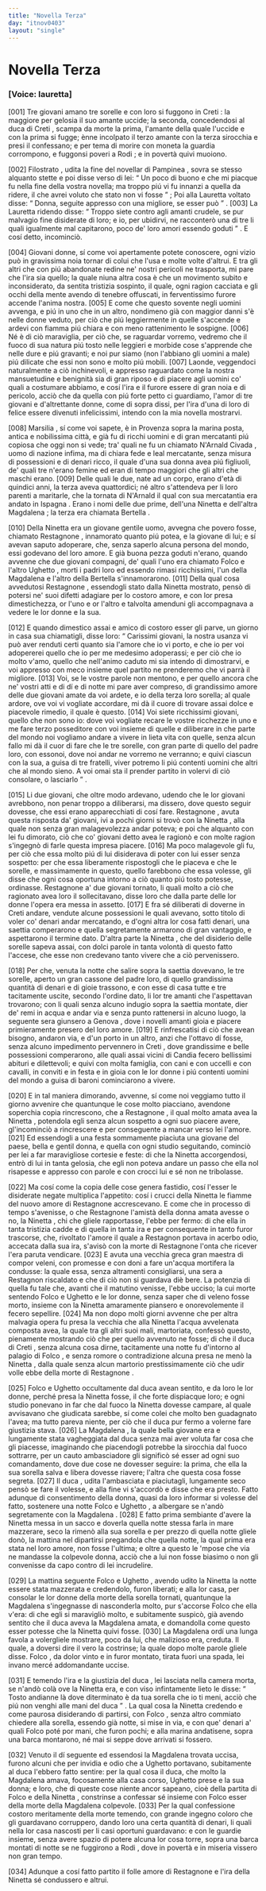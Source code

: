 ```yaml
---
title: "Novella Terza"
day: "itnov0403"
layout: "single"
---
```

<div id="nov0403" type="novella" who="lauretta">
 <h1>
  Novella Terza
 </h1>
 <argument>
  <p>
   <h3>
    [Voice: lauretta]
   </h3>
  </p>
  <p>
   <a name="p04030001">
    [001]
   </a>
   Tre giovani amano tre sorelle e con loro si fuggono in
   <name placeref="creta" type="place">
    Creti
   </name>
   : la maggiore per gelosia il suo amante uccide; la seconda, concedendosi al
   <name persref="ducacreti" type="person">
    duca di Creti
   </name>
   , scampa da morte la prima, l'amante della quale l'uccide e con la prima si fugge; &egrave;nne incolpato il terzo amante con la terza sirocchia e presi il confessano; e per tema di morire con moneta la guardia corrompono, e fuggonsi poveri a
   <name placeref="rodi" type="place">
    Rodi
   </name>
   ; e in povert&agrave; quivi muoiono.
  </p>
 </argument>
 <div3 type="commentary" who="author">
  <p>
   <a name="p04030002">
    [002]
   </a>
   <name persref="filostrato" type="person">
    Filostrato
   </name>
   , udita la fine del novellar di
   <name persref="pampinea" type="person">
    Pampinea
   </name>
   , sovra se stesso alquanto stette e poi disse verso di lei:
   <q direct="unspecified" who="filostrato">
    Un poco di buono e che mi piacque fu nella fine della vostra novella; ma troppo pi&uacute; vi fu innanzi a quella da ridere, il che avrei voluto che stato non vi fosse
   </q>
   ; Poi alla
   <name persref="lauretta" type="person">
    Lauretta
   </name>
   voltato disse:
   <q direct="unspecified" who="filostrato">
    Donna, seguite appresso con una migliore, se esser pu&ograve;
   </q>
   .
   <a name="p04030003">
    [003]
   </a>
   La
   <name persref="lauretta" type="person">
    Lauretta
   </name>
   ridendo disse:
   <q direct="unspecified" who="lauretta">
    Troppo siete contro agli amanti crudele, se pur malvagio fine disiderate di loro; e io, per ubidirvi, ne racconter&ograve; una di tre li quali igualmente mal capitarono, poco de' loro amori essendo goduti
   </q>
   . E cos&iacute; detto, incominci&ograve;.
  </p>
 </div3>
 <div3 type="commentary" who="lauretta">
  <p>
   <a name="p04030004">
    [004]
   </a>
   Giovani donne, s&iacute; come voi apertamente potete conoscere, ogni vizio pu&ograve; in gravissima noia tornar di colui che l'usa e molte volte d'altrui. E tra gli altri che con pi&uacute; abandonate redine ne' nostri pericoli ne trasporta, mi pare che l'ira sia quello; la quale niuna altra cosa &egrave; che un movimento subito e inconsiderato, da sentita tristizia sospinto, il quale, ogni ragion cacciata e gli occhi della mente avendo di tenebre offuscati, in ferventissimo furore accende l'anima nostra.
   <a name="p04030005">
    [005]
   </a>
   E come che questo sovente negli uomini avvenga, e pi&uacute; in uno che in un altro, nondimeno gi&agrave; con maggior danni s'&egrave; nelle donne veduto, per ci&ograve; che pi&uacute; leggiermente in quelle s'accende e ardevi con fiamma pi&uacute; chiara e con meno rattenimento le sospigne.
   <a name="p04030006">
    [006]
   </a>
   N&eacute; &egrave; di ci&ograve; maraviglia, per ci&ograve; che, se raguardar vorremo, vedremo che il fuoco di sua natura pi&uacute; tosto nelle leggieri e morbide cose s'apprende che nelle dure e pi&uacute; gravanti; e noi pur siamo (non l'abbiano gli uomini a male) pi&uacute; dilicate che essi non sono e molto pi&uacute; mobili.
   <a name="p04030007">
    [007]
   </a>
   Laonde, veggendoci naturalmente a ci&ograve; inchinevoli, e appresso raguardato come la nostra mansuetudine e benignit&agrave; sia di gran riposo e di piacere agli uomini co' quali a costumare abbiamo, e cos&iacute; l'ira e il furore essere di gran noia e di pericolo, acci&ograve; che da quella con pi&uacute; forte petto ci guardiamo, l'amor di tre giovani e d'altrettante donne, come di sopra dissi, per l'ira d'una di loro di felice essere divenuti infelicissimi, intendo con la mia novella mostrarvi.
  </p>
 </div3>
 <p>
  <a name="p04030008">
   [008]
  </a>
  <name placeref="marsiglia" type="place">
   Marsilia
  </name>
  , s&iacute; come voi sapete, &egrave; in
  <name placeref="provenza" type="place">
   Provenza
  </name>
  sopra la marina posta, antica e nobilissima citt&agrave;, e gi&agrave; fu di ricchi uomini e di gran mercatanti pi&uacute; copiosa che oggi non si vede; tra' quali ne fu un chiamato
  <name persref="narnaldcivada" type="person">
   N'Arnald Civada
  </name>
  , uomo di nazione infima, ma di chiara fede e leal mercatante, senza misura di possessioni e di denari ricco, il quale d'una sua donna avea pi&uacute; figliuoli, de' quali tre n'erano femine ed eran di tempo maggiori che gli altri che maschi erano.
  <a name="p04030009">
   [009]
  </a>
  Delle quali le due, nate ad un corpo, erano d'et&agrave; di quindici anni, la terza aveva quattordici; n&eacute; altro s'attendeva per li loro parenti a maritarle, che la tornata di
  <name persref="narnaldcivada" type="person">
   N'Arnald
  </name>
  il qual con sua mercatantia era andato in
  <name placeref="spagna" type="place">
   Ispagna
  </name>
  . Erano i nomi delle due prime, dell'una
  <name persref="ninettacivada" type="person">
   Ninetta
  </name>
  e dell'altra
  <name persref="magdalenacivada" type="person">
   Magdalena
  </name>
  ; la terza era chiamata
  <name persref="bertellacivada" type="person">
   Bertella
  </name>
  .
 </p>
 <p>
  <a name="p04030010">
   [010]
  </a>
  Della
  <name persref="ninettacivada" type="person">
   Ninetta
  </name>
  era un giovane gentile uomo, avvegna che povero fosse, chiamato
  <name persref="restagnone" type="person">
   Restagnone
  </name>
  , innamorato quanto pi&uacute; potea, e la giovane di lui; e s&iacute; avevan saputo adoperare, che, senza saperlo alcuna persona del mondo, essi godevano del loro amore. E gi&agrave; buona pezza goduti n'erano, quando avvenne che due giovani compagni, de' quali l'uno era chiamato
  <name persref="folco" type="person">
   Folco
  </name>
  e l'altro
  <name persref="ughetto" type="person">
   Ughetto
  </name>
  , morti i padri loro ed essendo rimasi ricchissimi, l'un della
  <name persref="magdalenacivada" type="person">
   Magdalena
  </name>
  e l'altro della
  <name persref="bertellacivada" type="person">
   Bertella
  </name>
  s'innamorarono.
  <a name="p04030011">
   [011]
  </a>
  Della qual cosa avvedutosi
  <name persref="restagnone" type="person">
   Restagnone
  </name>
  , essendogli stato dalla
  <name persref="ninettacivada" type="person">
   Ninetta
  </name>
  mostrato, pens&ograve; di potersi ne' suoi difetti adagiare per lo costoro amore, e con lor presa dimestichezza, or l'uno e or l'altro e talvolta amenduni gli accompagnava a vedere le lor donne e la sua.
 </p>
 <p>
  <a name="p04030012">
   [012]
  </a>
  E quando dimestico assai e amico di costoro esser gli parve, un giorno in casa sua chiamatigli, disse loro:
  <q direct="unspecified" who="restagnone">
   Carissimi giovani, la nostra usanza vi pu&ograve; aver renduti certi quanto sia l'amore che io vi porto, e che io per voi adopererei quello che io per me medesimo adoperassi; e per ci&ograve; che io molto v'amo, quello che nell'animo caduto mi sia intendo di dimostrarvi, e voi appresso con meco insieme quel partito ne prenderemo che vi parr&agrave; il migliore.
   <a name="p04030013">
    [013]
   </a>
   Voi, se le vostre parole non mentono, e per quello ancora che ne' vostri atti e di d&iacute; e di notte mi pare aver compreso, di grandissimo amore delle due giovani amate da voi ardete, e io della terza loro sorella; al quale ardore, ove voi vi vogliate accordare, mi d&agrave; il cuore di trovare assai dolce e piacevole rimedio, il quale &egrave; questo.
   <a name="p04030014">
    [014]
   </a>
   Voi siete ricchissimi giovani, quello che non sono io: dove voi vogliate recare le vostre ricchezze in uno e me fare terzo posseditore con voi insieme di quelle e diliberare in che parte del mondo noi vogliamo andare a vivere in lieta vita con quelle, senza alcun fallo mi d&agrave; il cuor di fare che le tre sorelle, con gran parte di quello del padre loro, con essonoi, dove noi andar ne vorremo ne verranno; e quivi ciascun con la sua, a guisa di tre fratelli, viver potremo li pi&uacute; contenti uomini che altri che al mondo sieno. A voi omai sta il prender partito in volervi di ci&ograve; consolare, o lasciarlo
  </q>
  .
 </p>
 <p>
  <a name="p04030015">
   [015]
  </a>
  Li due giovani, che oltre modo ardevano, udendo che le lor giovani avrebbono, non penar troppo a diliberarsi, ma dissero, dove questo seguir dovesse, che essi erano apparecchiati di cos&iacute; fare.
  <name persref="restagnone" type="person">
   Restagnone
  </name>
  , avuta questa risposta da' giovani, ivi a pochi giorni si trov&ograve; con la
  <name persref="ninettacivada" type="person">
   Ninetta
  </name>
  , alla quale non senza gran malagevolezza andar poteva; e poi che alquanto con lei fu dimorato, ci&ograve; che co' giovani detto avea le ragion&ograve; e con molte ragion s'ingegn&ograve; di farle questa impresa piacere.
  <a name="p04030016">
   [016]
  </a>
  Ma poco malagevole gli fu, per ci&ograve; che essa molto pi&uacute; di lui disiderava di poter con lui esser senza sospetto: per che essa liberamente rispostogli che le piaceva e che le sorelle, e massimamente in questo, quello farebbono che essa volesse, gli disse che ogni cosa oportuna intorno a ci&ograve; quanto pi&uacute; tosto potesse, ordinasse.
  <name persref="restagnone" type="person">
   Restagnone
  </name>
  a' due giovani tornato, li quali molto a ci&ograve; che ragionato avea loro il sollecitavano, disse loro che dalla parte delle lor donne l'opera era messa in assetto.
  <a name="p04030017">
   [017]
  </a>
  E fra s&eacute; diliberati di doverne in
  <name placeref="creta" type="place">
   Creti
  </name>
  andare, vendute alcune possessioni le quali avevano, sotto titolo di voler co' denari andar mercatando, e d'ogni altra lor cosa fatti denari, una saettia comperarono e quella segretamente armarono di gran vantaggio, e aspettarono il termine dato. D'altra parte la
  <name persref="ninettacivada" type="person">
   Ninetta
  </name>
  , che del disiderio delle sorelle sapeva assai, con dolci parole in tanta volont&agrave; di questo fatto l'accese, che esse non credevano tanto vivere che a ci&ograve; pervenissero.
 </p>
 <p>
  <a name="p04030018">
   [018]
  </a>
  Per che, venuta la notte che salire sopra la saettia dovevano, le tre sorelle, aperto un gran cassone del padre loro, di quello grandissima quantit&agrave; di denari e di gioie trassono, e con esse di casa tutte e tre tacitamente uscite, secondo l'ordine dato, li lor tre amanti che l'aspettavan trovarono; con li quali senza alcuno indugio sopra la saettia montate, dier de' remi in acqua e andar via e senza punto rattenersi in alcuno luogo, la seguente sera giunsero a
  <name placeref="genova" type="place">
   Genova
  </name>
  , dove i novelli amanti gioia e piacere primieramente presero del loro amore.
  <a name="p04030019">
   [019]
  </a>
  E rinfrescatisi di ci&ograve; che avean bisogno, andaron via, e d'un porto in un altro, anzi che l'ottavo d&iacute; fosse, senza alcuno impedimento pervennero in
  <name placeref="creta" type="place">
   Creti
  </name>
  , dove grandissime e belle possessioni comperarono, alle quali assai vicini di
  <name placeref="candia" type="place">
   Candia
  </name>
  fecero bellissimi abituri e dilettevoli; e quivi con molta famiglia, con cani e con uccelli e con cavalli, in conviti e in festa e in gioia con le lor donne i pi&uacute; contenti uomini del mondo a guisa di baroni cominciarono a vivere.
 </p>
 <p>
  <a name="p04030020">
   [020]
  </a>
  E in tal maniera dimorando, avvenne, s&iacute; come noi veggiamo tutto il giorno avvenire che quantunque le cose molto piacciano, avendone soperchia copia rincrescono, che a
  <name persref="restagnone" type="person">
   Restagnone
  </name>
  , il qual molto amata avea la
  <name persref="ninettacivada" type="person">
   Ninetta
  </name>
  , potendola egli senza alcun sospetto a ogni suo piacere avere, gl'incominci&ograve; a rincrescere e per conseguente a mancar verso lei l'amore.
  <a name="p04030021">
   [021]
  </a>
  Ed essendogli a una festa sommamente piaciuta una giovane del paese, bella e gentil donna, e quella con ogni studio seguitando, cominci&ograve; per lei a far maravigliose cortesie e feste: di che la
  <name persref="ninettacivada" type="person">
   Ninetta
  </name>
  accorgendosi, entr&ograve; di lui in tanta gelosia, che egli non poteva andare un passo che ella nol risapesse e appresso con parole e con crocci lui e s&eacute; non ne tribolasse.
 </p>
 <p>
  <a name="p04030022">
   [022]
  </a>
  Ma cos&iacute; come la copia delle cose genera fastidio, cos&iacute; l'esser le disiderate negate multiplica l'appetito: cos&iacute; i crucci della
  <name persref="ninettacivada" type="person">
   Ninetta
  </name>
  le fiamme del nuovo amore di
  <name persref="restagnone" type="person">
   Restagnone
  </name>
  accrescevano. E come che in processo di tempo s'avenisse, o che
  <name persref="restagnone" type="person">
   Restagnone
  </name>
  l'amist&agrave; della donna amata avesse o no, la
  <name persref="ninettacivada" type="person">
   Ninetta
  </name>
  , chi che gliele rapportasse, l'ebbe per fermo: di che ella in tanta tristizia cadde e di quella in tanta ira e per consequente in tanto furor trascorse, che, rivoltato l'amore il quale a
  <name persref="restagnone" type="person">
   Restagnon
  </name>
  portava in acerbo odio, accecata dalla sua ira, s'avis&ograve; con la morte di
  <name persref="restagnone" type="person">
   Restagnone
  </name>
  l'onta che ricever l'era paruta vendicare.
  <a name="p04030023">
   [023]
  </a>
  E avuta una vecchia greca gran
  <name persref="grecamaestra" type="person">
   maestra
  </name>
  di compor veleni, con promesse e con doni a fare un'acqua mortifera la condusse: la quale essa, senza altramenti consigliarsi, una sera a
  <name persref="restagnone" type="person">
   Restagnon
  </name>
  riscaldato e che di ci&ograve; non si guardava di&egrave; bere. La potenzia di quella fu tale che, avanti che il matutino venisse, l'ebbe ucciso; la cui morte sentendo
  <name persref="folco" type="person">
   Folco
  </name>
  e
  <name persref="ughetto" type="person">
   Ughetto
  </name>
  e le lor donne, senza saper che di veleno fosse morto, insieme con la
  <name persref="ninettacivada" type="person">
   Ninetta
  </name>
  amaramente piansero e onorevolemente il fecero sepellire.
  <a name="p04030024">
   [024]
  </a>
  Ma non dopo molti giorni avvenne che per altra malvagia opera fu presa la
  <name persref="grecamaestra" type="person">
   vecchia
  </name>
  che alla
  <name persref="ninettacivada" type="person">
   Ninetta
  </name>
  l'acqua avvelenata composta avea, la quale tra gli altri suoi mali, martoriata, confess&ograve; questo, pienamente mostrando ci&ograve; che per quello avvenuto ne fosse; di che il
  <name persref="ducacreti" type="person">
   duca di Creti
  </name>
  , senza alcuna cosa dirne, tacitamente una notte fu d'intorno al
  <name placeref="palagiofolco-0403" type="place">
   palagio
  </name>
  di
  <name persref="folco" type="person">
   Folco
  </name>
  , e senza romore o contradizione alcuna presa ne men&ograve; la
  <name persref="ninettacivada" type="person">
   Ninetta
  </name>
  , dalla quale senza alcun martorio prestissimamente ci&ograve; che udir volle ebbe della morte di
  <name persref="restagnone" type="person">
   Restagnone
  </name>
  .
 </p>
 <p>
  <a name="p04030025">
   [025]
  </a>
  <name persref="folco" type="person">
   Folco
  </name>
  e
  <name persref="ughetto" type="person">
   Ughetto
  </name>
  occultamente dal
  <name persref="ducacreti" type="person">
   duca
  </name>
  avean sentito, e da loro le lor donne, perch&eacute; presa la
  <name persref="ninettacivada" type="person">
   Ninetta
  </name>
  fosse, il che forte dispiacque loro; e ogni studio ponevano in far che dal fuoco la
  <name persref="ninettacivada" type="person">
   Ninetta
  </name>
  dovesse campare, al quale avvisavano che giudicata sarebbe, s&iacute; come colei che molto ben guadagnato l'avea; ma tutto pareva niente, per ci&ograve; che il
  <name persref="ducacreti" type="person">
   duca
  </name>
  pur fermo a volerne fare giustizia stava.
  <a name="p04030026">
   [026]
  </a>
  La
  <name persref="magdalenacivada" type="person">
   Magdalena
  </name>
  , la quale bella giovane era e lungamente stata vagheggiata dal
  <name persref="ducacreti" type="person">
   duca
  </name>
  senza mai aver voluta far cosa che gli piacesse, imaginando che piacendogli potrebbe la sirocchia dal fuoco sottrarre, per un cauto ambasciadore gli signific&ograve; s&eacute; esser ad ogni suo comandamento, dove due cose ne dovesser seguire: la prima, che ella la sua sorella salva e libera dovesse riavere; l'altra che questa cosa fosse segreta.
  <a name="p04030027">
   [027]
  </a>
  Il
  <name persref="ducacreti" type="person">
   duca
  </name>
  , udita l'ambasciata e piaciutagli, lungamente seco pens&ograve; se fare il volesse, e alla fine vi s'accord&ograve; e disse che era presto. Fatto adunque di consentimento della donna, quasi da loro informar si volesse del fatto, sostenere una notte
  <name persref="folco" type="person">
   Folco
  </name>
  e
  <name persref="ughetto" type="person">
   Ughetto
  </name>
  , a albergare se n'and&ograve; segretamente con la
  <name persref="magdalenacivada" type="person">
   Magdalena
  </name>
  .
  <a name="p04030028">
   [028]
  </a>
  E fatto prima sembiante d'avere la
  <name persref="ninettacivada" type="person">
   Ninetta
  </name>
  messa in un sacco e doverla quella notte stessa farla in mare mazzerare, seco la rimen&ograve; alla sua sorella e per prezzo di quella notte gliele don&ograve;, la mattina nel dipartirsi pregandola che quella notte, la qual prima era stata nel loro amore, non fosse l'ultima; e oltre a questo le 'mpose che via ne mandasse la colpevole donna, acci&ograve; che a lui non fosse biasimo o non gli convenisse da capo contro di lei incrudelire.
 </p>
 <p>
  <a name="p04030029">
   [029]
  </a>
  La mattina seguente
  <name persref="folco" type="person">
   Folco
  </name>
  e
  <name persref="ughetto" type="person">
   Ughetto
  </name>
  , avendo udito la
  <name persref="ninettacivada" type="person">
   Ninetta
  </name>
  la notte essere stata mazzerata e credendolo, furon liberati; e alla lor casa, per consolar le lor donne della morte della sorella tornati, quantunque la
  <name persref="magdalenacivada" type="person">
   Magdalena
  </name>
  s'ingegnasse di nasconderla molto, pur s'accorse
  <name persref="folco" type="person">
   Folco
  </name>
  che ella v'era: di che egli si maravigli&ograve; molto, e subitamente suspic&ograve;, gi&agrave; avendo sentito che il duca aveva la
  <name persref="magdalenacivada" type="person">
   Magdalena
  </name>
  amata, e domandolla come questo esser potesse che la
  <name persref="ninettacivada" type="person">
   Ninetta
  </name>
  quivi fosse.
  <a name="p04030030">
   [030]
  </a>
  La
  <name persref="magdalenacivada" type="person">
   Magdalena
  </name>
  ord&iacute; una lunga favola a volergliele mostrare, poco da lui, che malizioso era, creduta. Il quale, a doversi dire il vero la costrinse; la quale dopo molte parole gliele disse.
  <name persref="folco" type="person">
   Folco
  </name>
  , da dolor vinto e in furor montato, tirata fuori una spada, lei invano merc&eacute; addomandante uccise.
 </p>
 <p>
  <a name="p04030031">
   [031]
  </a>
  E temendo l'ira e la giustizia del
  <name persref="ducacreti" type="person">
   duca
  </name>
  , lei lasciata nella camera morta, se n'and&ograve; col&agrave; ove la
  <name persref="ninettacivada" type="person">
   Ninetta
  </name>
  era, e con viso infintamente lieto le disse:
  <q direct="unspecified" who="folco">
   Tosto andianne l&agrave; dove diterminato &egrave; da tua sorella che io ti meni, acci&ograve; che pi&uacute; non venghi alle mani del
   <name persref="ducacreti" type="person">
    duca
   </name>
  </q>
  . La qual cosa la
  <name persref="ninettacivada" type="person">
   Ninetta
  </name>
  credendo e come paurosa disiderando di partirsi, con
  <name persref="folco" type="person">
   Folco
  </name>
  , senza altro commiato chiedere alla sorella, essendo gi&agrave; notte, si mise in via, e con que' denari a' quali
  <name persref="folco" type="person">
   Folco
  </name>
  pot&eacute; por mani, che furon pochi; e alla marina andatisene, sopra una barca montarono, n&eacute; mai si seppe dove arrivati si fossero.
 </p>
 <p>
  <a name="p04030032">
   [032]
  </a>
  Venuto il d&iacute; seguente ed essendosi la
  <name persref="magdalenacivada" type="person">
   Magdalena
  </name>
  trovata uccisa, furono alcuni che per invidia e odio che a
  <name persref="ughetto" type="person">
   Ughetto
  </name>
  portavano, subitamente al
  <name persref="ducacreti" type="person">
   duca
  </name>
  l'ebbero fatto sentire: per la qual cosa il duca, che molto la
  <name persref="magdalenacivada" type="person">
   Magdalena
  </name>
  amava, focosamente alla casa corso,
  <name persref="ughetto" type="person">
   Ughetto
  </name>
  prese e la sua donna; e loro, che di queste cose niente ancor sapeano, cio&egrave; della partita di
  <name persref="folco" type="person">
   Folco
  </name>
  e della
  <name persref="ninettacivada" type="person">
   Ninetta
  </name>
  , constrinse a confessar s&eacute; insieme con
  <name persref="folco" type="person">
   Folco
  </name>
  esser della morte della
  <name persref="magdalenacivada" type="person">
   Magdalena
  </name>
  colpevole.
  <a name="p04030033">
   [033]
  </a>
  Per la qual confessione costoro meritamente della morte temendo, con grande ingegno coloro che gli guardavano corruppero, dando loro una certa quantit&agrave; di denari, li quali nella lor casa nascosti per li casi oportuni guardavano: e con le guardie insieme, senza avere spazio di potere alcuna lor cosa torre, sopra una barca montati di notte se ne fuggirono a
  <name placeref="rodi" type="place">
   Rodi
  </name>
  , dove in povert&agrave; e in miseria vissero non gran tempo.
 </p>
 <p>
  <a name="p04030034">
   [034]
  </a>
  Adunque a cos&iacute; fatto partito il folle amore di
  <name persref="restagnone" type="person">
   Restagnone
  </name>
  e l'ira della
  <name persref="ninettacivada" type="person">
   Ninetta
  </name>
  s&eacute; condussero e altrui.
 </p>
</div>